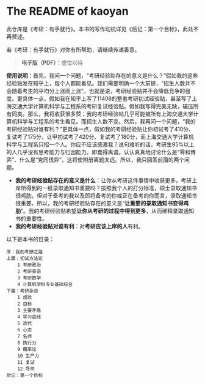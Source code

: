 # The README of kaoyan

此仓库是《考研：有手就行》。本书的写作动机详见《后记：第一个目标》，此处不再赘述。

若《考研：有手就行》对你有所帮助，请继续传递善意。

> **电子版（PDF）**：虚位以待

**使用说明**：首先，我问一个问题，“考研经验贴存在的意义是什么？”假如我的这些经验贴发在知乎上，每个人都能看见。我们需要明确一个大前提，“招生人数并不会随着考生的平均分上涨而上涨”。也就是说，考研经验贴并不会降低竞争的强度。更具体一点，假如我在知乎上写了11408的整套考研初试经验贴，甚至写了上海交通大学计算机科学与工程系的考研复试经验贴。假如我写得完美无缺，碾压所有同类。那么，我将收获很多赞；我的考研经验帖几乎可能被所有上海交通大学计算机科学与工程系的考生看见。而招生人数不变。然后，我再问一个问题，“我的考研经验贴对谁有利？”更具体一点，假如我的考研经验贴让你初试考了410分、复试考了175分，让甲初试考了420分、复试考了180分，而上海交通大学计算机科学与工程系只招一个人。你应不应该感激我？说句难听的话，考研生95%以上的人几乎没有思考能力与归因能力，即蠢得离谱。认认真真地讨论什么是“零和博弈”、什么是“党同伐异”，这将使附册离题太远。所以，我只回答前面的两个问题。

- **我的考研经验贴存在的意义是什么**：让你从考研这件事情中收获更多。考研上岸所得到的一纸录取通知书重要吗？按照我个人的打分标准，硕士录取通知书很鸡肋。但对于备考的我以及即将备考的你或正在备考的你而言，录取通知书很重要。所以，我的考研经验贴存在的意义是“**让重要的录取通知书变得鸡肋**”。我的考研经验贴希望**让你从考研的过程中得到更多**，从而稀释录取通知书的重要性。
- **我的考研经验贴对谁有利**：对**考研应该上岸的人**有利。

以下是本书的目录：

```shell
序：我的考研之路
上篇：初试方法论
	1 考研政治
	2 考研英语
	3 考研数学
	4 计算机学科专业基础综合
下篇：考研杂谈
	1 成败
	2 目标
	3 主要矛盾
	4 学习曲线
	5 迭代
	6 心态
	7 名师
	8 执行力
	9 概率论
	10 生产力
	11 复试
	12 导师
后记：第一个目标
```